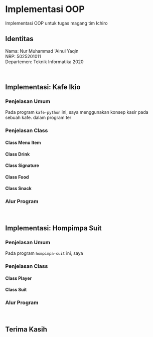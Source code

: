 # Implementasi OOP
Implementasi OOP untuk tugas magang tim Ichiro

## Identitas
Nama: Nur Muhammad 'Ainul Yaqin <br/>
NRP: 5025201011 <br/>
Departemen: Teknik Informatika 2020 <br/>

<br/>

## Implementasi: Kafe Ikio 
### Penjelasan Umum
Pada program `kafe-python` ini, saya menggunakan konsep kasir pada sebuah kafe. dalam program ter

### Penjelasan Class
#### Class Menu Item
#### Class Drink
#### Class Signature
#### Class Food
#### Class Snack

### Alur Program

<br/>

## Implementasi: Hompimpa Suit
### Penjelasan Umum
Pada program `hompimpa-suit` ini, saya 

### Penjelasan Class
#### Class Player
#### Class Suit

### Alur Program

<br/>

## Terima Kasih 
